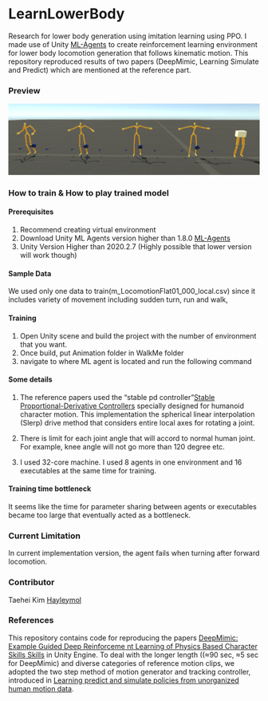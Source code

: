 # LearnLowerBody

Research for lower body generation using imitation learning using PPO. I made use of Unity [ML-Agents](https://github.com/Unity-Technologies/ml-agents) to create reinforcement learning environment for lower body locomotion generation that follows kinematic motion. This repository reproduced results of two papers (DeepMimic, Learning Simulate and Predict) which are mentioned at the reference part.



### Preview
![initialization](Images/initialization.png)



### How to train & How to play trained model

#### Prerequisites
1) Recommend creating virtual environment 
2) Download Unity ML Agents version higher than 1.8.0 [ML-Agents](https://github.com/Unity-Technologies/ml-agents)
3) Unity Version Higher than 2020.2.7 (Highly possible that lower version will work though)

#### Sample Data
We used only one data to train(m_LocomotionFlat01_000_local.csv) since it includes variety of movement including sudden turn, run and walk,

#### Training
1) Open Unity scene and build the project with the number of environment that you want.
2) Once build, put Animation folder in WalkMe folder
3) navigate to where ML agent is located and run the following command



#### Some details

1.	The reference papers used the “stable pd controller”[Stable Proportional-Derivative Controllers](https://www.cc.gatech.edu/~turk/my_papers/stable_pd.pdf) specially designed for humanoid character motion. This implementation the spherical linear interpolation (Slerp) drive method that considers entire local axes for rotating a joint.

2.	There is limit for each joint angle that will accord to normal human joint. For example, knee angle will not go more than 120 degree etc. 

3.	I used 32-core machine. I used 8 agents in one environment and 16 executables at the same time for training.

#### Training time bottleneck
It seems like the time for parameter sharing between agents or executables became too large that eventually acted as a bottleneck.


### Current Limitation
In current implementation version, the agent fails when turning after forward locomotion.


### Contributor
Taehei Kim [Hayleymol](https://github.com/Hayleymol)


### References
This repository contains code for reproducing the papers [DeepMimic: Example Guided Deep Reinforceme nt Learning of Physics Based Character Skills Skills](https://arxiv.org/abs/1804.02717) in Unity Engine. To deal with the longer length ((≈90 sec, ≈5 sec for DeepMimic) and diverse categories of reference motion clips, we adopted the two step method of motion generator and tracking controller, introduced in [Learning predict and simulate policies from unorganized human motion data](https://dl.acm.org/doi/pdf/10.1145/3355089.3356501).


